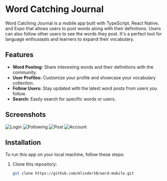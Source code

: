 # Word Catching Journal

Word Catching Journal is a mobile app built with TypeScript, React Native, and Expo that allows users to post words along with their definitions. Users can also follow other users to see the words they post. It's a perfect tool for language enthusiasts and learners to expand their vocabulary.

## Features

- **Word Posting:** Share interesting words and their definitions with the community.
- **User Profiles:** Customize your profile and showcase your vocabulary collection.
- **Follow Users:** Stay updated with the latest word posts from users you follow.
- **Search:** Easily search for specific words or users.

## Screenshots

![Login](https://drive.google.com/uc?id=16w1GpzxhQVCgVaBhdy__gGgImtCRKaFG)
![Following](https://drive.google.com/uc?id=1HdO4TtBMW09WcIP3Dfwp8JfVh39D1bgx)
![Post](https://drive.google.com/uc?id=1u6uj_FYgrJV7eFFj9rO0araDz9-PlePX)
![Account](https://drive.google.com/uc?id=1UKyr-s_oVPAW8wDaoNWZH1Bt25TK0ewJ)

## Installation

To run this app on your local machine, follow these steps:

1. Clone this repository:

   ```bash
   git clone https://github.com/mlinder10/word-mobile.git
